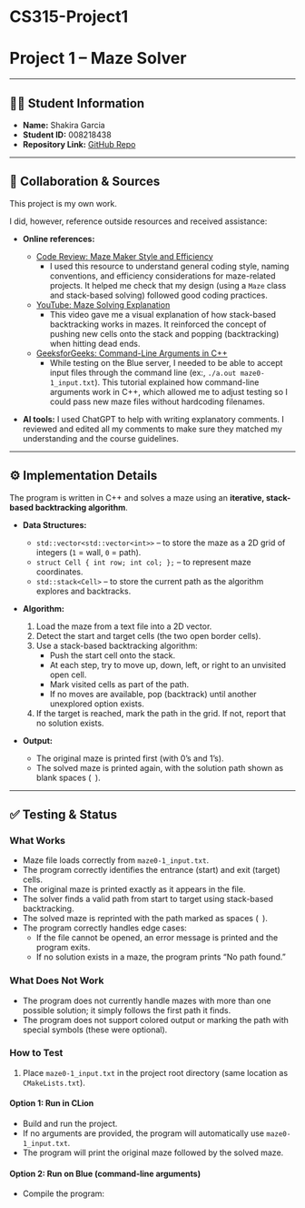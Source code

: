 # CS315-Project1
# Project 1 – Maze Solver

---

## 👩‍💻 Student Information
- **Name:** Shakira Garcia  
- **Student ID:** 008218438  
- **Repository Link:** [GitHub Repo](<insert-your-repo-link-here>)  

---

## 🤝 Collaboration & Sources
This project is my own work.  

I did, however, reference outside resources and received assistance:  
- **Online references:**  
  - [Code Review: Maze Maker Style and Efficiency](https://codereview.stackexchange.com/questions/265710/general-coding-style-and-efficiency-of-a-maze-maker/265726)  
    - I used this resource to understand general coding style, naming conventions, and efficiency considerations for maze-related projects. It helped me check that my design (using a `Maze` class and stack-based solving) followed good coding practices.  
  - [YouTube: Maze Solving Explanation](https://www.youtube.com/watch?v=Y37-gB83HKE)  
    - This video gave me a visual explanation of how stack-based backtracking works in mazes. It reinforced the concept of pushing new cells onto the stack and popping (backtracking) when hitting dead ends.  
  - [GeeksforGeeks: Command-Line Arguments in C++](https://www.geeksforgeeks.org/cpp/command-line-arguments-in-cpp/)  
    - While testing on the Blue server, I needed to be able to accept input files through the command line (ex:, `./a.out maze0-1_input.txt`). This tutorial explained how command-line arguments work in C++, which allowed me to adjust testing so I could pass new maze files without hardcoding filenames.  

- **AI tools:** I used ChatGPT to help with writing explanatory comments. I reviewed and edited all my comments to make sure they matched my understanding and the course guidelines.

---

## ⚙️ Implementation Details
The program is written in C++ and solves a maze using an **iterative, stack-based backtracking algorithm**.

- **Data Structures:**
  - `std::vector<std::vector<int>>` – to store the maze as a 2D grid of integers (`1` = wall, `0` = path).  
  - `struct Cell { int row; int col; };` – to represent maze coordinates.  
  - `std::stack<Cell>` – to store the current path as the algorithm explores and backtracks.  

- **Algorithm:**
  1. Load the maze from a text file into a 2D vector.  
  2. Detect the start and target cells (the two open border cells).  
  3. Use a stack-based backtracking algorithm:
     - Push the start cell onto the stack.  
     - At each step, try to move up, down, left, or right to an unvisited open cell.  
     - Mark visited cells as part of the path.  
     - If no moves are available, pop (backtrack) until another unexplored option exists.  
  4. If the target is reached, mark the path in the grid. If not, report that no solution exists.  

- **Output:**  
  - The original maze is printed first (with 0’s and 1’s).  
  - The solved maze is printed again, with the solution path shown as blank spaces (` `).  

---

## ✅ Testing & Status

### What Works
- Maze file loads correctly from `maze0-1_input.txt`.  
- The program correctly identifies the entrance (start) and exit (target) cells.  
- The original maze is printed exactly as it appears in the file.  
- The solver finds a valid path from start to target using stack-based backtracking.  
- The solved maze is reprinted with the path marked as spaces (` `).  
- The program correctly handles edge cases:
  - If the file cannot be opened, an error message is printed and the program exits.  
  - If no solution exists in a maze, the program prints “No path found.”  

### What Does Not Work
- The program does not currently handle mazes with more than one possible solution; it simply follows the first path it finds.  
- The program does not support colored output or marking the path with special symbols (these were optional).  

### How to Test
1. Place `maze0-1_input.txt` in the project root directory (same location as `CMakeLists.txt`).  

#### Option 1: Run in CLion
- Build and run the project.  
- If no arguments are provided, the program will automatically use `maze0-1_input.txt`.  
- The program will print the original maze followed by the solved maze.  

#### Option 2: Run on Blue (command-line arguments)
- Compile the program:
